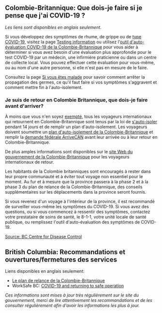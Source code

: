 ## Colombie-Britannique: Que dois-je faire si je pense que j'ai COVID-19 ?

_Les liens sont disponibles en anglais seulement._

Si vous développez des symptômes de rhume, de grippe ou de [type COVID-19](http://www.bccdc.ca/health-info/diseases-conditions/covid-19/about-covid-19/symptoms), visitez la page [Testing information](http://www.bccdc.ca/health-info/diseases-conditions/covid-19/testing) ou utilisez l'[outil d'auto-évaluation COVID-19 de la Colombie-Britannique](https://bc.thrive.health/) pour vous aider à déterminer si vous avez besoin d'une évaluation plus approfondie pour le test COVID-19 par un médecin, une infirmière praticienne ou dans un centre de collecte local. Vous pouvez effectuer cette évaluation pour vous-même, ou au nom d'une autre personne, si elle n'est pas en mesure de le faire.

Consultez la page [Si vous êtes malade](http://www.bccdc.ca/health-info/diseases-conditions/covid-19/about-covid-19/if-you-are-sick) pour savoir comment arrêter la propagation des germes, ce qu'il faut faire si vos symptômes s'aggravent et comment mettre fin à l'auto-isolement.

### Je suis de retour en Colombie Britannique, que dois-je faire avant d'arriver?

À moins que vous n'en soyez [exempté](https://www2.gov.bc.ca/gov/content/safety/emergency-preparedness-response-recovery/covid-19-provincial-support/self-isolation-on-return#exempt), tous les voyageurs internationaux qui retournent en Colombie-Britannique sont tenus par la loi de [s'auto-isoler](http://www.bccdc.ca/health-info/diseases-conditions/covid-19/self-isolation) pendant 14 jours et de remplir un plan d'auto-isolement. Les voyageurs doivent soumettre un [plan d'auto-isolement de la Colombie-Britannique](https://www2.gov.bc.ca/gov/content/safety/emergency-preparedness-response-recovery/covid-19-provincial-support/self-isolation-on-return#complete-plan) et remplir la [demande fédérale ArriveCAN](https://www.canada.ca/en/public-health/services/diseases/coronavirus-disease-covid-19/digital-tools.html) avant leur arrivée ou à leur retour en Colombie-Britannique. 

De plus amples informations sont disponibles sur le [site Web du gouvernement de la Colombie-Britannique](https://www2.gov.bc.ca/gov/content/safety/emergency-preparedness-response-recovery/covid-19-provincial-support/self-isolation-on-return) pour les voyageurs internationaux de retour.

Les habitants de la Colombie britanniques sont encouragés à rester dans leur propre communauté et à éviter tout voyage non essentiel pour le moment. Au fur et à mesure que la province passera à la phase 2 et à la phase 3 du plan de relance de la Colombie-Britannique, des conseils supplémentaires sur les déplacements dans la province seront fournis. 

Si vous revenez d'un voyage à l'intérieur de la province, il est recommandé de surveiller vous-même les symptômes du COVID-19. Si vous avez des questions, ou si vous commencez à ressentir des symptômes, contactez votre prestataire de soins de santé, le 8-1-1, votre unité locale de santé publique, ou remplissez l'outil d'auto-évaluation des symptômes de COVID-19.

[Source: BC Centre for Disease Control](http://www.bccdc.ca/health-info/diseases-conditions/covid-19/common-questions)

## British Columbia: Recommandations et ouvertures/fermetures des services

Liens disponibles en anglais seulement:

- [Le plan de relance de la Colombie-Britannique](https://www2.gov.bc.ca/gov/content/safety/emergency-preparedness-response-recovery/covid-19-provincial-support/bc-restart-plan)
- WorkSafe BC: [COVID-19 and returning to safe operation](https://www.worksafebc.com/en/about-us/covid-19-updates/covid-19-returning-safe-operation)

_Ces informations sont mises à jour très régulièrement sur le site du gouvernement, merci de lire attentivement les recommandations et de les consulter régulièrement afin d'avoir les informations les plus à jour._

